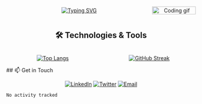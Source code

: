 <div align="center">

<div style="display: flex; align-items: center; justify-content: center;">

<div style="flex: 1;">

[![Typing SVG](https://readme-typing-svg.demolab.com?font=Fira+Code&weight=500&size=25&duration=8000&pause=1000&center=true&vCenter=true&width=1280&height=100&lines=Hello%2C+I'm+nemisolv%2C+trying+to+'solve'+life+but+often+end+up+'nemi-stuck'+instead%F0%9F%98%85%F0%9F%94%A7)](https://git.io/typing-svg)

</div>

<div style="flex: 0.3;">

<img src="https://media.giphy.com/media/WUlplcMpOCEmTGBtBW/giphy.gif" width="100%" alt="Coding gif">

</div>

</div>

</div>

<div align="center">

## 🛠️ Technologies & Tools

<div style="display: flex; justify-content: center; align-items: stretch;">

<div style="flex: 0.5; margin-right: 10px;">
  
[![Top Langs](https://github-readme-stats-dan.vercel.app/api/top-langs/?username=nemisolv&count_private=true&show_icons=true&theme=tokyonight&langs_count=5&hide=EJS,Ruby,Shell,Python&exclude_repo=hiatus_android,hiatus_app,hiatus_marketing.emails,truecar-backend,truecar-admin-ui,intranet,alurx-ios-app,folio_releases&layout=compact)](https://github.com/anuraghazra/github-readme-stats)

</div>

<div style="flex: 0.5;">

[![GitHub Streak](https://github-readme-streak-stats.herokuapp.com/?user=nemisolv&theme=tokyonight)](https://git.io/streak-stats)

</div>

</div>
</div>
## 📫 Get in Touch

<div align="center">

[![LinkedIn](https://img.shields.io/badge/LinkedIn-0077B5?style=for-the-badge&logo=linkedin&logoColor=white)](https://linkedin.com/in/yourusername)
[![Twitter](https://img.shields.io/badge/Twitter-1DA1F2?style=for-the-badge&logo=twitter&logoColor=white)](https://twitter.com/yourusername)
[![Email](https://img.shields.io/badge/Email-D14836?style=for-the-badge&logo=gmail&logoColor=white)](mailto:your.email@example.com)

</div>


<!--START_SECTION:waka-->

```txt
No activity tracked
```

<!--END_SECTION:waka-->
